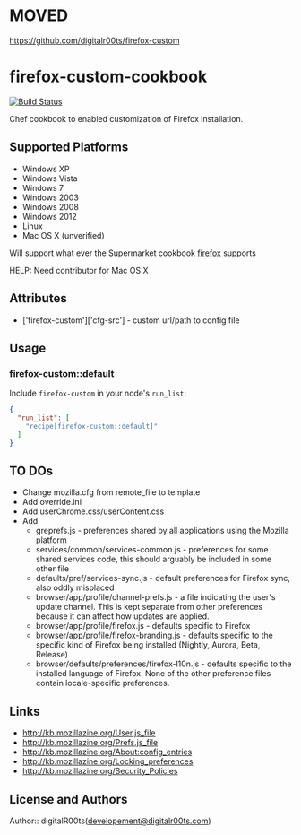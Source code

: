 # MOVED
https://github.com/digitalr00ts/firefox-custom

# firefox-custom-cookbook
[![Build Status](https://secure.travis-ci.org/digitalRoots/firefox-custom.png)](http://travis-ci.org/digitalRoots/firefox-custom)

Chef cookbook to enabled customization of Firefox installation.

## Supported Platforms
 * Windows XP
 * Windows Vista
 * Windows 7
 * Windows 2003
 * Windows 2008
 * Windows 2012
 * Linux
 * Mac OS X (unverified)

Will support what ever the Supermarket cookbook [firefox](https://supermarket.chef.io/cookbooks/firefox) supports

HELP: Need contributor for Mac OS X

## Attributes

  * ['firefox-custom']['cfg-src'] - custom url/path to config file

## Usage

### firefox-custom::default

Include `firefox-custom` in your node's `run_list`:

```json
{
  "run_list": [
    "recipe[firefox-custom::default]"
  ]
}
```
## TO DOs
* Change mozilla.cfg from remote_file to template
* Add override.ini
* Add userChrome.css/userContent.css
* Add 
  * greprefs.js - preferences shared by all applications using the Mozilla platform
  * services/common/services-common.js - preferences for some shared services code, this should arguably be included in some other file
  * defaults/pref/services-sync.js - default preferences for Firefox sync, also oddly misplaced
  * browser/app/profile/channel-prefs.js - a file indicating the user's update channel. This is kept separate from other preferences because it can affect how updates are applied.
  * browser/app/profile/firefox.js - defaults specific to Firefox
  * browser/app/profile/firefox-branding.js - defaults specific to the specific kind of Firefox being installed (Nightly, Aurora, Beta, Release)
  * browser/defaults/preferences/firefox-l10n.js - defaults specific to the installed language of Firefox. None of the other preference files contain locale-specific preferences.

## Links 
- http://kb.mozillazine.org/User.js_file
- http://kb.mozillazine.org/Prefs.js_file
- http://kb.mozillazine.org/About:config_entries
- http://kb.mozillazine.org/Locking_preferences
- http://kb.mozillazine.org/Security_Policies

## License and Authors

Author:: digitalR00ts(<developement@digitalr00ts.com>)

